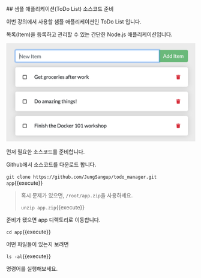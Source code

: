 

## 샘플 애플리케이션(ToDo List) 소스코드 준비

이번 강의에서 사용할 샘플 애플리케이션인 ToDo List  입니다.

목록(Item)을  등록하고 관리할 수 있는 간단한 Node.js 애플리케이션입니다.



<img src="./assets/todo-list-sample.png" alt="ToDo List App." style="zoom:50%;" />



먼저 필요한 소스코드를 준비합니다.



Github에서 소스코드를 다운로드 합니다.

`git clone https://github.com/JungSangup/todo_manager.git app`{{execute}}



>  혹시 문제가 있으면, `/root/app.zip`을 사용하세요.
>
> `unzip app.zip`{{execute}}



준비가 됐으면 app 디렉토리로 이동합니다.

`cd app`{{execute}}



어떤 파일들이 있는지 보려면

`ls -al`{{execute}}

명령어를 실행해보세요.